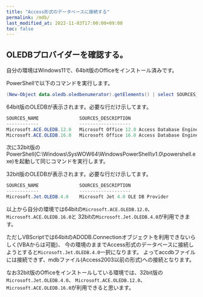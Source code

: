 ```yaml
---
title: "Access形式のデータベースに接続する"
permalink: /mdb/
last_modified_at: 2022-11-03T17:00:00+09:00
toc: false
---
```



## OLEDBプロバイダーを確認する。

自分の環境はWindows11で、64bit版のOfficeをインストール済みです。

PowerShellで以下のコマンドを実行します。

```powershell
(New-Object data.oledb.oledbenumerator).getElements() | select SOURCES_NAME, SOURCES_DESCRIPTION
```

64bit版のOLEDBが表示されます。必要な行だけ示してます。

```powershell
SOURCES_NAME               SOURCES_DESCRIPTION
------------               -------------------
Microsoft.ACE.OLEDB.12.0   Microsoft Office 12.0 Access Database Engine OLE DB Provider
Microsoft.ACE.OLEDB.16.0   Microsoft Office 16.0 Access Database Engine OLE DB Provider
```

次に32bit版のPowerShell(C:\Windows\SysWOW64\WindowsPowerShell\v1.0\powershell.exe)を起動して同じコマンドを実行します。

32bit版のOLEDBが表示されます。必要な行だけ示してます。

```powershell
SOURCES_NAME               SOURCES_DESCRIPTION
------------               -------------------
Microsoft.Jet.OLEDB.4.0    Microsoft Jet 4.0 OLE DB Provider
```

以上から自分の環境では64bitの`Microsoft.ACE.OLEDB.12.0`、`Microsoft.ACE.OLEDB.16.0`と
32bitの`Microsoft.Jet.OLEDB.4.0`が利用できます。

ただしVBScriptでは64bitのADODB.Connectionオブジェクトを利用できないらしく(VBAからは可能)、
今の環境のままでAccess形式のデータベースに接続しようとすると`Microsoft.Jet.OLEDB.4.0`一択になります。
よってaccdbファイルには接続できず、mdbファイル(Access2003以前の形式)への接続となります。

なお32bit版のOfficeをインストールしている環境では、32bit版の`Microsoft.Jet.OLEDB.4.0`、
`Microsoft.ACE.OLEDB.12.0`、`Microsoft.ACE.OLEDB.16.0`が利用できると思います。



